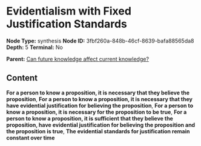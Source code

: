 # Evidentialism with Fixed Justification Standards

**Node Type:** synthesis
**Node ID:** 3fbf260a-848b-46cf-8639-bafa88565da8
**Depth:** 5
**Terminal:** No

**Parent:** [Can future knowledge affect current knowledge?](can-future-knowledge-affect-current-knowledge-antithesis-f65c2365-f8cf-42bb-8be0-9285b22e068a.md)

## Content

**For a person to know a proposition, it is necessary that they believe the proposition**, **For a person to know a proposition, it is necessary that they have evidential justification for believing the proposition**, **For a person to know a proposition, it is necessary for the proposition to be true**, **For a person to know a proposition, it is sufficient that they believe the proposition, have evidential justification for believing the proposition and the proposition is true**, **The evidential standards for justification remain constant over time**
